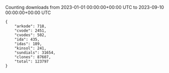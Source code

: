 
Counting downloads from 2023-01-01 00:00:00+00:00 UTC to 2023-09-10 00:00:00+00:00 UTC

```
{
    "arkode": 718,
    "cvode": 2451,
    "cvodes": 502,
    "ida": 435,
    "idas": 189,
    "kinsol": 241,
    "sundials": 31654,
    "clones": 87607,
    "total": 123797
}
```
